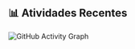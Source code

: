 ## 📊 Atividades Recentes

![GitHub Activity Graph](https://github-readme-activity-graph.cyclic.app/graph?username=nauR1&theme=react-dark&hide_border=true&area=true&custom_title=Contribuições%20no%20GitHub)
